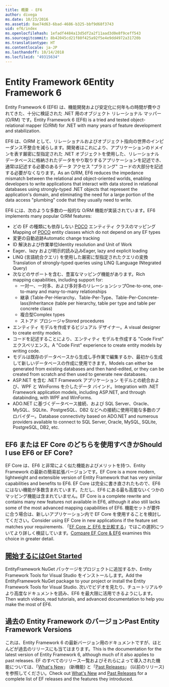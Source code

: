 ```yaml
---
title: 概要 - EF6
author: divega
ms.date: 10/23/2016
ms.assetid: 8ae74d63-6bad-4686-b325-bbf9d68f3743
uid: ef6/index
ms.openlocfilehash: 1efadf4484a13d5df2a2f11aad3d0e8f9ceff543
ms.sourcegitcommit: 8b42045cd21f80f425a92f5e4e9dd4972a31720b
ms.translationtype: HT
ms.contentlocale: ja-JP
ms.lasthandoff: 10/14/2018
ms.locfileid: "49315634"
---
```

# <a name="entity-framework-6"></a><span data-ttu-id="85ac8-102">Entity Framework 6</span><span class="sxs-lookup"><span data-stu-id="85ac8-102">Entity Framework 6</span></span>
<span data-ttu-id="85ac8-103">Entity Framework 6 (EF6) は、機能開発および安定化に何年もの時間が費やされてきた、十分に検証された .NET 用のオブジェクト リレーショナル マッパー (O/RM) です。</span><span class="sxs-lookup"><span data-stu-id="85ac8-103">Entity Framework 6 (EF6) is a tried and tested object-relational mapper (O/RM) for .NET with many years of feature development and stabilization.</span></span>

<span data-ttu-id="85ac8-104">EF6 は、O/RM として、リレーショナルおよびオブジェクト指向の世界のインピーダンス不整合を減らします。開発者はこれにより、アプリケーションのドメインを表す厳密に型指定された .NET オブジェクトを使用した、リレーショナル データベースに格納されたデータをやり取りするアプリケーションを記述でき、通常は記述する必要のあるデータ アクセス "プラミング" コードの大部分を記述する必要がなくなります。</span><span class="sxs-lookup"><span data-stu-id="85ac8-104">As an O/RM, EF6 reduces the impedance mismatch between the relational and object-oriented worlds, enabling developers to write applications that interact with data stored in relational databases using strongly-typed .NET objects that represent the application's domain, and eliminating the need for a large portion of the data access "plumbing" code that they usually need to write.</span></span>

<span data-ttu-id="85ac8-105">EF6 には、次のような多数の一般的な O/RM 機能が実装されています。</span><span class="sxs-lookup"><span data-stu-id="85ac8-105">EF6 implements many popular O/RM features:</span></span>
- <span data-ttu-id="85ac8-106">どの EF の種類にも依存しない [POCO](~/ef6/resources/glossary.md#poco) エンティティ クラスのマッピング</span><span class="sxs-lookup"><span data-stu-id="85ac8-106">Mapping of [POCO](~/ef6/resources/glossary.md#poco) entity classes which do not depend on any EF types</span></span>
- <span data-ttu-id="85ac8-107">変更の自動追跡</span><span class="sxs-lookup"><span data-stu-id="85ac8-107">Automatic change tracking</span></span>
- <span data-ttu-id="85ac8-108">ID 解決および作業単位</span><span class="sxs-lookup"><span data-stu-id="85ac8-108">Identity resolution and Unit of Work</span></span>
- <span data-ttu-id="85ac8-109">Eager、lazy および明示的読み込み</span><span class="sxs-lookup"><span data-stu-id="85ac8-109">Eager, lazy and explicit loading</span></span>
- <span data-ttu-id="85ac8-110">LINQ (言語統合クエリ) を使用した厳密に型指定されたクエリの変換</span><span class="sxs-lookup"><span data-stu-id="85ac8-110">Translation of strongly-typed queries using LINQ (Language INtegrated Query)</span></span>
- <span data-ttu-id="85ac8-111">次などのサポートを含む、豊富なマッピング機能があります。</span><span class="sxs-lookup"><span data-stu-id="85ac8-111">Rich mapping capabilities, including support for:</span></span>
  - <span data-ttu-id="85ac8-112">一対一、一対多、および多対多のリレーションシップ</span><span class="sxs-lookup"><span data-stu-id="85ac8-112">One-to-one, one-to-many and many-to-many relationships</span></span>
  - <span data-ttu-id="85ac8-113">継承 (Table-Per-Hierarchy、Table-Per-Type、Table-Per-Concrete-lass)</span><span class="sxs-lookup"><span data-stu-id="85ac8-113">Inheritance (table per hierarchy, table per type and table per concrete class)</span></span>
  - <span data-ttu-id="85ac8-114">複合型</span><span class="sxs-lookup"><span data-stu-id="85ac8-114">Complex types</span></span>
  - <span data-ttu-id="85ac8-115">ストアド プロシージャ</span><span class="sxs-lookup"><span data-stu-id="85ac8-115">Stored procedures</span></span>
- <span data-ttu-id="85ac8-116">エンティティ モデルを作成するビジュアル デザイナー。</span><span class="sxs-lookup"><span data-stu-id="85ac8-116">A visual designer to create entity models.</span></span>
- <span data-ttu-id="85ac8-117">コードを記述することにより、エンティティ モデルを作成する "Code First" エクスペリエンス。</span><span class="sxs-lookup"><span data-stu-id="85ac8-117">A "Code First" experience to create entity models by writing code.</span></span>
- <span data-ttu-id="85ac8-118">モデルは既存のデータベースから生成し手作業で編集するか、最初から生成して新しいデータベースの作成に使用できます。</span><span class="sxs-lookup"><span data-stu-id="85ac8-118">Models can either be generated from existing databases and then hand-edited, or they can be created from scratch and then used to generate new databases.</span></span>
- <span data-ttu-id="85ac8-119">ASP.NET を含む .NET Framework アプリケーション モデルとの統合および、WPF と WinForms を介したデータ バインド。</span><span class="sxs-lookup"><span data-stu-id="85ac8-119">Integration with .NET Framework application models, including ASP.NET, and through databinding, with WPF and WinForms.</span></span>
- <span data-ttu-id="85ac8-120">ADO.NET に基づくデータベース接続、および SQL Server、Oracle、MySQL、SQLite、PostgreSQL、DB2 などへの接続に使用可能な多数のプロバイダー。</span><span class="sxs-lookup"><span data-stu-id="85ac8-120">Database connectivity based on ADO.NET and numerous providers available to connect to SQL Server, Oracle, MySQL, SQLite, PostgreSQL, DB2, etc.</span></span>

## <a name="should-i-use-ef6-or-ef-core"></a><span data-ttu-id="85ac8-121">EF6 または EF Core のどちらを使用すべきか</span><span class="sxs-lookup"><span data-stu-id="85ac8-121">Should I use EF6 or EF Core?</span></span>

<span data-ttu-id="85ac8-122">EF Core は、EF6 と非常によく似た機能およびメリットを持つ、Entity Framework の最新の簡易拡張バージョンです。</span><span class="sxs-lookup"><span data-stu-id="85ac8-122">EF Core is a more modern, lightweight and extensible version of Entity Framework that has very similar capabilities and benefits to EF6.</span></span>
<span data-ttu-id="85ac8-123">EF Core は完全に書き直されたもので、EF6 にはない機能が多数含まれています。ただし、EF6 にある最も高度ないくつかのマッピング機能は含まれていません。</span><span class="sxs-lookup"><span data-stu-id="85ac8-123">EF Core is a complete rewrite and contains many new features not available in EF6, although it also still lacks some of the most advanced mapping capabilities of EF6.</span></span>
<span data-ttu-id="85ac8-124">機能セットが要件に合う場合は、新しいアプリケーション内で EF Core を使用することを検討してください。</span><span class="sxs-lookup"><span data-stu-id="85ac8-124">Consider using EF Core in new applications if the feature set matches your requirements.</span></span>
<span data-ttu-id="85ac8-125">「[EF Core と EF6 を比較する](xref:efcore-and-ef6/index)」ではこの選択についてより詳しく検証しています。</span><span class="sxs-lookup"><span data-stu-id="85ac8-125">[Compare EF Core & EF6](xref:efcore-and-ef6/index) examines this choice in greater detail.</span></span>

## <a name="get-startedef6get-startedmd"></a>[<span data-ttu-id="85ac8-126">開始するには</span><span class="sxs-lookup"><span data-stu-id="85ac8-126">Get Started</span></span>](~/ef6/get-started.md)

<span data-ttu-id="85ac8-127">EntityFramework NuGet パッケージをプロジェクトに追加するか、Entity Framework Tools for Visual Studio をインストールします。</span><span class="sxs-lookup"><span data-stu-id="85ac8-127">Add the EntityFramework NuGet package to your project or install the Entity Framework Tools for Visual Studio.</span></span> <span data-ttu-id="85ac8-128">次いでビデオを見たり、チュートリアルやより高度なドキュメントを読み、EF6 を最大限に活用できるようにします。</span><span class="sxs-lookup"><span data-stu-id="85ac8-128">Then watch videos, read tutorials, and advanced documentation to help you make the most of EF6.</span></span>

## <a name="past-entity-framework-versions"></a><span data-ttu-id="85ac8-129">過去の Entity Framework のバージョン</span><span class="sxs-lookup"><span data-stu-id="85ac8-129">Past Entity Framework Versions</span></span>

<span data-ttu-id="85ac8-130">これは、Entity Framework 6 の最新バージョン用のドキュメントですが、ほとんどが過去のリリースにも当てはまります。</span><span class="sxs-lookup"><span data-stu-id="85ac8-130">This is the documentation for the latest version of Entity Framework 6, although much of it also applies to past releases.</span></span>
<span data-ttu-id="85ac8-131">EF のすべてのリリース一覧およびそれらによって導入された機能については、「[What's New](~/ef6/what-is-new/index.md)」 (新機能) と「[Past Releases](~/ef6/what-is-new/past-releases.md)」 (以前のリリース) を参照してください。</span><span class="sxs-lookup"><span data-stu-id="85ac8-131">Check out [What's New](~/ef6/what-is-new/index.md) and [Past Releases](~/ef6/what-is-new/past-releases.md) for a complete list of EF releases and the features they introduced.</span></span>
